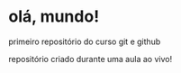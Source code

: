 # olá, mundo!
  primeiro  repositório do curso git e github

  repositório criado durante uma aula ao vivo!

